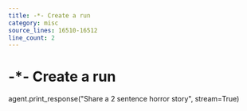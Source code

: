 ```yaml
---
title: -*- Create a run
category: misc
source_lines: 16510-16512
line_count: 2
---
```


# -*- Create a run
agent.print_response("Share a 2 sentence horror story", stream=True)

